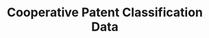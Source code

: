 ---
layout: default
bigquery: https://console.cloud.google.com/bigquery?p=patents-public-data&d=cpc&page=dataset
citation: '“Cooperative Patent Classification” by the EPO and USPTO, for public use. '
contributors: EPO, USPTO
cost: None
description: Cooperative Patent Classification Data contains the scheme and definitions
  of the Cooperative Patent Classification system for classifying patent documents.
  The CPC is the result of a partnership between the EPO and the USPTO in their joint
  effort to develop a common, internationally compatible classification system for
  technical documents, in particular patent publications, which will be used by both
  offices in the patent granting process
documentation: https://www.cooperativepatentclassification.org/cpcSchemeAndDefinitions
last_edit: Mon, 04 Apr 2022 19:07:06 GMT
location: https://www.cooperativepatentclassification.org/index
maintained_by: USPTO, EPO
schema_fields: '[''definition'', ''breakdownCode'', ''title_part'', ''ipcConcordant'',
  ''additional_only'', ''application_references'', ''children'', ''ipc_concordant'',
  ''synonyms'', ''titlePart'', ''breakdown_code'', ''glossary'', ''residualReferences'',
  ''informativeReferences'', ''limiting_references'', ''residual_references'', ''informative_references'',
  ''limitingReferences'', ''applicationReferences'', ''dateRevised'', ''status'',
  ''not_allocatable'', ''parents'', ''date_revised'', ''level'', ''notAllocatable'',
  ''childGroups'', ''titleFull'', ''title_full'', ''symbol'', ''child_groups'', ''sizeCache'']'
shortname: cooperative_patent_classification
tags:
- patents
- science
title: Cooperative Patent Classification Data
uuid: 984374a7-16e9-4b35-9445-458daceb01bf
---